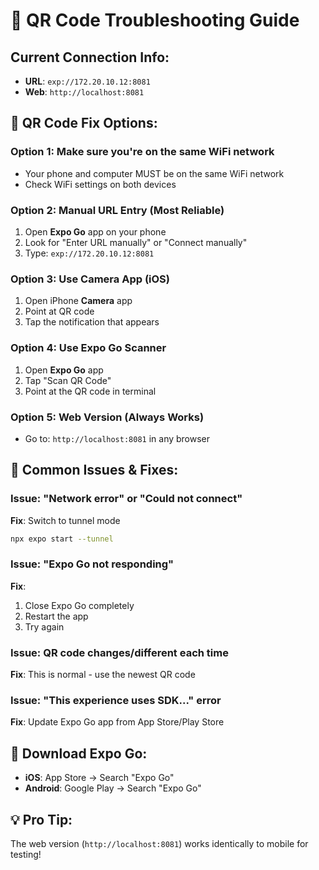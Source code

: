 # 📱 QR Code Troubleshooting Guide

## Current Connection Info:
- **URL**: `exp://172.20.10.12:8081`
- **Web**: `http://localhost:8081`

## 🔧 QR Code Fix Options:

### Option 1: Make sure you're on the same WiFi network
- Your phone and computer MUST be on the same WiFi network
- Check WiFi settings on both devices

### Option 2: Manual URL Entry (Most Reliable)
1. Open **Expo Go** app on your phone
2. Look for "Enter URL manually" or "Connect manually"
3. Type: `exp://172.20.10.12:8081`

### Option 3: Use Camera App (iOS)
1. Open iPhone **Camera** app
2. Point at QR code
3. Tap the notification that appears

### Option 4: Use Expo Go Scanner
1. Open **Expo Go** app
2. Tap "Scan QR Code"
3. Point at the QR code in terminal

### Option 5: Web Version (Always Works)
- Go to: `http://localhost:8081` in any browser

## 🚨 Common Issues & Fixes:

### Issue: "Network error" or "Could not connect"
**Fix**: Switch to tunnel mode
```bash
npx expo start --tunnel
```

### Issue: "Expo Go not responding"
**Fix**: 
1. Close Expo Go completely
2. Restart the app
3. Try again

### Issue: QR code changes/different each time
**Fix**: This is normal - use the newest QR code

### Issue: "This experience uses SDK..." error
**Fix**: Update Expo Go app from App Store/Play Store

## 📱 Download Expo Go:
- **iOS**: App Store → Search "Expo Go"
- **Android**: Google Play → Search "Expo Go"

## 💡 Pro Tip:
The web version (`http://localhost:8081`) works identically to mobile for testing!
